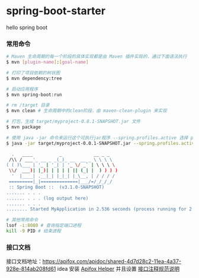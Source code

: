 # spring-boot-starter

hello spring boot


### 常用命令

```bash
# Maven 生命周期的每一个阶段的具体实现都是由 Maven 插件实现的，通过下面语法执行
$ mvn [plugin-name]:[goal-name]

# 打印了项目依赖的树状图
$ mvn dependency:tree 

# 启动应用程序
$ mvn spring-boot:run

# rm /target 目录
$ mvn clean # 生命周期中的clean阶段，由 maven-clean-plugin 来实现

# 打包，生成 target/myproject-0.0.1-SNAPSHOT.jar 文件
$ mvn package

# 使用 java -jar 命令来运行这个可执行jar程序 --spring.profiles.active 选择 profile
$ java -jar target/myproject-0.0.1-SNAPSHOT.jar --spring.profiles.active=prod

  .   ____          _            __ _ _
 /\\ / ___'_ __ _ _(_)_ __  __ _ \ \ \ \
( ( )\___ | '_ | '_| | '_ \/ _` | \ \ \ \
 \\/  ___)| |_)| | | | | || (_| |  ) ) ) )
  '  |____| .__|_| |_|_| |_\__, | / / / /
 =========|_|==============|___/=/_/_/_/
 :: Spring Boot ::  (v3.1.0-SNAPSHOT)
....... . . .
....... . . . (log output here)
....... . . .
........ Started MyApplication in 2.536 seconds (process running for 2.864)
```

```bash
# 其他常用命令
lsof -i:8080 # 查询指定端口进程
kill -9 PID # 结束进程
```

### 接口文档
接口文档地址：https://apifox.com/apidoc/shared-4d7d28c2-11ea-4a37-928e-814ab208fd61
idea 安装 [Apifox Helper](https://apifox.com/help/applications-and-plugins/idea/start) 并且设置
[接口注释规范说明](https://apifox.com/help/applications-and-plugins/idea/advanced-use/annotation-rule)
